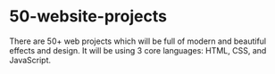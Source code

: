 # 50-website-projects
There are 50+ web projects which will be full of modern and beautiful effects and design. It will be using 3 core languages: HTML, CSS, and JavaScript.
